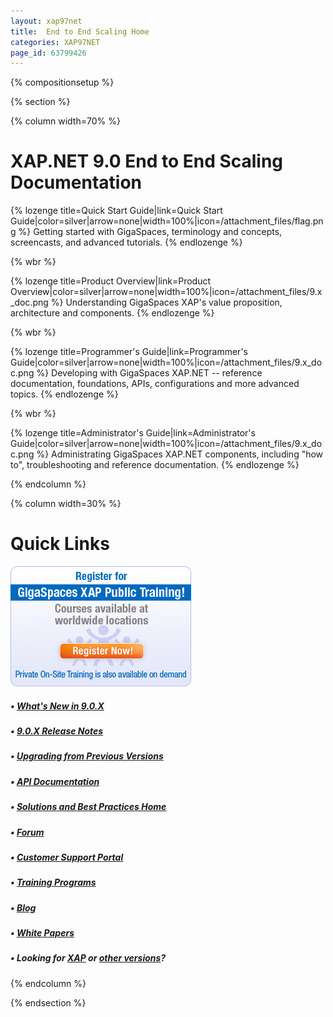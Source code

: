 ```yaml
---
layout: xap97net
title:  End to End Scaling Home
categories: XAP97NET
page_id: 63799426
---
```


{% compositionsetup %}

{% section %}

{% column width=70% %}

# XAP.NET 9.0 End to End Scaling Documentation

{% lozenge title=Quick Start Guide|link=Quick Start Guide|color=silver|arrow=none|width=100%|icon=/attachment_files/flag.png %}
Getting started with GigaSpaces, terminology and concepts, screencasts, and advanced tutorials.
{% endlozenge %}

{% wbr %}

{% lozenge title=Product Overview|link=Product Overview|color=silver|arrow=none|width=100%|icon=/attachment_files/9.x_doc.png %}
Understanding GigaSpaces XAP's value proposition, architecture and components.
{% endlozenge %}

{% wbr %}

{% lozenge title=Programmer's Guide|link=Programmer's Guide|color=silver|arrow=none|width=100%|icon=/attachment_files/9.x_doc.png %}
Developing with GigaSpaces XAP.NET -- reference documentation, foundations, APIs, configurations and more advanced topics.
{% endlozenge %}

{% wbr %}

{% lozenge title=Administrator's Guide|link=Administrator's Guide|color=silver|arrow=none|width=100%|icon=/attachment_files/9.x_doc.png %}
Administrating GigaSpaces XAP.NET components, including "how to", troubleshooting and reference documentation.
{% endlozenge %}

{% endcolumn %}

{% column width=30% %}

# Quick Links

[![training_banner.png](/attachment_files/training_banner.png)](http://www.gigaspaces.com/content/gigaspaces-training)

##### &bull; [What's New in 9.0.X](http://wiki.gigaspaces.com/wiki/display/RN/What's+New+in+GigaSpaces+9.0.X)

##### &bull; [9.0.X Release Notes](http://wiki.gigaspaces.com/wiki/display/RN/GigaSpaces+XAP+9.0.X+Release+Notes)

##### &bull; [Upgrading from Previous Versions](http://wiki.gigaspaces.com/wiki/display/RN/Upgrading+to+9.0.X)

##### &bull; [API Documentation](http://wiki.gigaspaces.com/wiki/display/API/API+Documentation+Portal)

##### &bull; [Solutions and Best Practices Home](/sbp/index.html)

##### &bull; [Forum](http://forum.openspaces.org/forum.jspa?forumID=175)

##### &bull; [Customer Support Portal](http://www.gigaspaces.com/supportcenter)

##### &bull; [Training Programs](http://www.gigaspaces.com/content/gigaspaces-training)

##### &bull; [Blog](http://blog.gigaspaces.com/)

##### &bull; [White Papers](http://www.gigaspaces.com/os_papers.html)

##### &bull; Looking for **[XAP](http://wiki.gigaspaces.com/wiki/display/XAP95/9.0+Documentation+Home)** or **[other versions](http://wiki.gigaspaces.com/wiki/display/ALL/Choose+a+GigaSpaces+Version)**?

{% endcolumn %}

{% endsection %}
